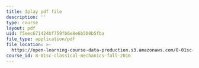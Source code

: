 ```yaml
---
title: 3play pdf file
description: ''
type: course
layout: pdf
uid: f5eec671424bf759fb6e8e6b500b5fba
file_type: application/pdf
file_location: >-
  https://open-learning-course-data-production.s3.amazonaws.com/8-01sc-classical-mechanics-fall-2016/f5eec671424bf759fb6e8e6b500b5fba_dvWKCH0ocu8.pdf
course_id: 8-01sc-classical-mechanics-fall-2016
---
```

